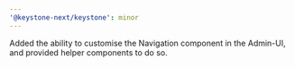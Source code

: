 ```yaml
---
'@keystone-next/keystone': minor
---
```


Added the ability to customise the Navigation component in the Admin-UI, and provided helper components to do so.
